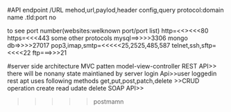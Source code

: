 #API
endpoint /URL
mehod,url,paylod,header config,query
protocol:domain name .tld:port no

to see port number(websites:welknown port/port list)
http=<<><<<80
https=<<<443
some other protocols
mysql==>>>>3306
mongo db=>>>>27017
pop3,imap,smtp=<<<<<25,2525,485,587
telnet,ssh,sftp=<<<<22
ftp===>>>21

#server side architecture
MVC patten
    model-view-controller
REST API>> there will be nonany state maintianed by server
        login Api>>user loggedin
        rest apt uses following methods
        get,put,post,patch,delete
        >>CRUD operation
            create
             read
              udate
               delete
SOAP API>>
>>>>>postmamn